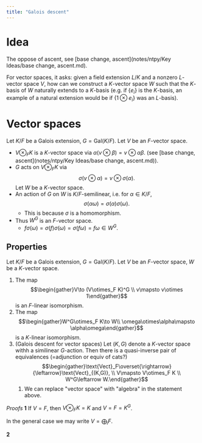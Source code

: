 ```yaml
---
title: "Galois descent"
---
```


# Idea
The oppose of ascent, see [base change, ascent](notes/ntpy/Key Ideas/base change, ascent.md). 

For vector spaces, it asks: given a field extension $L/K$ and a nonzero $L$-vector space $V$, how can we construct a $K$-vector space $W$ such that the $K$-basis of $W$ naturally extends to a $K$-basis (e.g. if $\{e_i\}$ is the $K$-basis, an example of a natural extension would be if $\{1\otimes e_i\}$ was an $L$-basis).

# Vector spaces
Let $K/F$ be a Galois extension, $G=\text{Gal}(K/F)$. Let $V$ be an $F$-vector space.
- $V\otimes_F K$ is a $K$-vector space via $\alpha(v\otimes\beta)=v\otimes \alpha\beta$. (see [base change, ascent](notes/ntpy/Key Ideas/base change, ascent.md)). 
- $G$ acts on $V\otimes_F K$ via $$\sigma(v\otimes\alpha)=v\otimes \sigma(\alpha).$$ 
Let $W$ be a $K$-vector space. 
- An action of $G$ on $W$ is $K/F$-semilinear, i.e. for $\alpha\in K/F$, $$\sigma(\alpha\omega)=\sigma(\alpha)\sigma(\omega).$$
	- This is because $\sigma$ is a homomorphism.
- Thus $W^G$ is an $F$-vector space.
	- $f\sigma(\omega)=\sigma(f)\sigma(\omega)=\sigma(f\omega)=f\omega\in W^G$.
## Properties
Let $K/F$ be a Galois extension, $G=\text{Gal}(K/F)$. Let $V$ be an $F$-vector space, $W$ be a $K$-vector space.

1. The map $$\begin{gather}V\to (V\otimes_F K)^G \\ v\mapsto v\otimes 1\end{gather}$$ is an $F$-linear isomorphism.
2. The map $$\begin{gather}W^G\otimes_F K\to W\\ \omega\otimes\alpha\mapsto \alpha\omega\end{gather}$$ is a $K$-linear isomorphism.
3. (Galois descent for vector spaces) Let $(K,G)$ denote a $K$-vector space withh a similinear $G$-action. Then there is a quasi-inverse pair of equivalences (=adjunction or equiv of cats?) $$\begin{gather}\text{Vect}_F\overset{\rightarrow}{\leftarrow}\text{Vect}_{(K,G)}, \\ V\mapsto V\otimes_F K \\ W^G\leftarrow W.\end{gather}$$
	1. We can replace "vector space" with "algebra" in the statement above.

*Proofs*
**1**
If $V=F$, then $V\otimes_F K=K$ and $V=F=K^G$.

In the general case we may write $V=\bigoplus_i F$.

**2**

